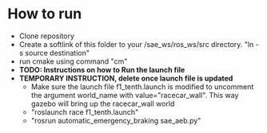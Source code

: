 # How to run #
* Clone repository
* Create a softlink of this folder to your /sae_ws/ros_ws/src directory. "ln -s source destination"
* run cmake using command "cm"
* **TODO: Instructions on how to Run the launch file**
* **TEMPORARY INSTRUCTION, delete once launch file is updated**
    * Make sure the launch file f1_tenth.launch is modified to uncomment the argument world_name with value="racecar_wall". This way gazebo will bring up the racecar_wall world
    * "roslaunch race f1_tenth.launch"
    * "rosrun automatic_emergency_braking sae_aeb.py"
